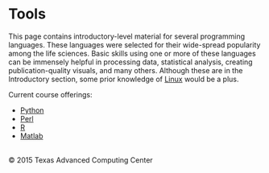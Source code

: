 # Tools

This page contains introductory-level material for several programming languages. These languages were selected for their wide-spread popularity among the life sciences. Basic skills using one or more of these languages can be immensely helpful in processing data, statistical analysis, creating publication-quality visuals, and many others.  Although these are in the Introductory section, some prior knowledge of [Linux](../IntroToLinux) would be a plus.

Current course offerings:

* [Python](Python)
* [Perl](Perl)
* [R](R)
* [Matlab](Matlab)

<br>
&copy; 2015 Texas Advanced Computing Center


